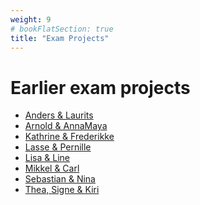 ```yaml
---
weight: 9
# bookFlatSection: true
title: "Exam Projects"
---
```


# Earlier exam projects
- [Anders & Laurits](https://gitlab.com/aucogseers/CogSite/-/blob/master/static/Old%20Assignments/CogCom/Anders%20&%20Laurits.pdf)
- [Arnold & AnnaMaya]()
- [Kathrine & Frederikke]()
- [Lasse & Pernille]()
- [Lisa & Line]()
- [Mikkel & Carl]()
- [Sebastian & Nina]()
- [Thea, Signe & Kiri]()